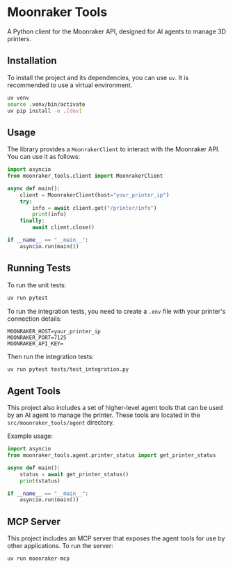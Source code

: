 # Moonraker Tools

A Python client for the Moonraker API, designed for AI agents to manage 3D printers.

## Installation

To install the project and its dependencies, you can use `uv`. It is recommended to use a virtual environment.

```bash
uv venv
source .venv/bin/activate
uv pip install -e .[dev]
```

## Usage

The library provides a `MoonrakerClient` to interact with the Moonraker API. You can use it as follows:

```python
import asyncio
from moonraker_tools.client import MoonrakerClient

async def main():
    client = MoonrakerClient(host="your_printer_ip")
    try:
        info = await client.get("/printer/info")
        print(info)
    finally:
        await client.close()

if __name__ == "__main__":
    asyncio.run(main())
```

## Running Tests

To run the unit tests:

```bash
uv run pytest
```

To run the integration tests, you need to create a `.env` file with your printer's connection details:

```
MOONRAKER_HOST=your_printer_ip
MOONRAKER_PORT=7125
MOONRAKER_API_KEY=
```

Then run the integration tests:

```bash
uv run pytest tests/test_integration.py
```

## Agent Tools

This project also includes a set of higher-level agent tools that can be used by an AI agent to manage the printer. These tools are located in the `src/moonraker_tools/agent` directory.

Example usage:

```python
import asyncio
from moonraker_tools.agent.printer_status import get_printer_status

async def main():
    status = await get_printer_status()
    print(status)

if __name__ == "__main__":
    asyncio.run(main())
```

## MCP Server

This project includes an MCP server that exposes the agent tools for use by other applications. To run the server:

```bash
uv run moonraker-mcp
```

